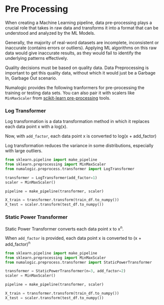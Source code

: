 # Pre Processing

When creating a Machine Learning pipeline, data pre-processing plays a crucial role that takes in raw data and transforms it into a format that can be understood and analyzed by the ML Models.

Generally, the majority of real-word datasets are incomplete, inconsistent or inaccurate (contains errors or outliers). Applying ML algorithms on this raw data would give inaccurate results, as they would fail to identify the underlying patterns effectively.

Quality decisions must be based on quality data. Data Preprocessing is important to get this quality data, without which it would just be a Garbage In, Garbage Out scenario.

Numalogic provides the following tranformers for pre-processing the training or testing data sets. You can also pair it with scalers like `MinMaxScaler` from [scikit-learn pre-processing](https://scikit-learn.org/stable/modules/preprocessing.html#preprocessing) tools.

### Log Transformer

Log transformation is a data transformation method in which it replaces each data point x with a log(x). 

Now, with `add_factor`, each data point x is converted to log(x + add_factor)

Log transformation reduces the variance in some distributions, especially with large outliers.

```python
from sklearn.pipeline import make_pipeline
from sklearn.preprocessing import MinMaxScaler
from numalogic.preprocess.transformer import LogTransformer

transformer = LogTransformer(add_factor=1)
scaler = MinMaxScaler()

pipeline = make_pipeline(transformer, scaler)

X_train = transformer.transform(train_df.to_numpy())
X_test = scaler.transform(test_df.to_numpy())
```

### Static Power Transformer

Static Power Transformer converts each data point x to x<sup>n</sup>. 

When `add_factor` is provided, each data point x is converted to (x + add_factor)<sup>n</sup>

```python
from sklearn.pipeline import make_pipeline
from sklearn.preprocessing import MinMaxScaler
from numalogic.preprocess.transformer import StaticPowerTransformer

transformer = StaticPowerTransformer(n=3, add_factor=2)
scaler = MinMaxScaler()

pipeline = make_pipeline(transformer, scaler)

X_train = transformer.transform(train_df.to_numpy())
X_test = scaler.transform(test_df.to_numpy())
```
